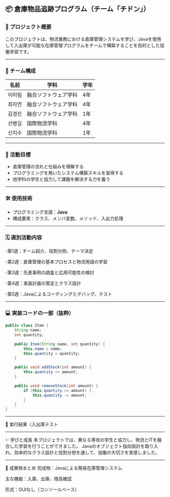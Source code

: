 ## 📦 倉庫物品追跡プログラム（チーム「チドン」）

### 📝 プロジェクト概要

このプロジェクトは、物流業務における倉庫管理システムを学び、Javaを使用して入出庫が可能な在庫管理プログラムをチームで構築することを目的とした協働学習です。

---

### 👥 チーム構成

| 名前     | 学科                 | 学年 |
|----------|----------------------|------|
| 이미림   | 融合ソフトウェア学科 | 4年  |
| 최자연   | 融合ソフトウェア学科 | 4年  |
| 김경진   | 融合ソフトウェア学科 | 1年  |
| 선병길   | 国際物流学科         | 4年  |
| 신지수   | 国際物流学科         | 1年  |

---

### 🎯 活動目標

- 倉庫管理の流れと仕組みを理解する  
- プログラミングを用いたシステム構築スキルを習得する  
- 他学科の学生と協力して課題を解決する力を養う

---

### 🛠 使用技術

- プログラミング言語：**Java**  
- 構成要素：クラス、メンバ変数、メソッド、入出力処理

---

### 🗓 週別活動内容
-第1週：チーム紹介、役割分担、テーマ決定

-第2週：倉庫管理の基本プロセスと物流用語の学習

-第3週：先進事例の調査と応用可能性の検討

-第4週：実装計画の策定とクラス設計

-第5週：Javaによるコーディングとデバッグ、テスト



---

### 💻 実装コードの一部（抜粋）

```java
public class Item {
    String name;
    int quantity;

    public Item(String name, int quantity) {
        this.name = name;
        this.quantity = quantity;
    }

    public void addStock(int amount) {
        this.quantity += amount;
    }

    public void removeStock(int amount) {
        if (this.quantity >= amount) {
            this.quantity -= amount;
        }
    }
}
```
---
📸 実行結果（入出庫テスト

---

✨ 学びと成長
本プロジェクトでは、異なる専攻の学生と協力し、物流とITを融合した学習を行うことができました。
Javaのオブジェクト指向設計を取り入れ、効率的なクラス設計と役割分担を通して、協働の大切さを実感しました。

---
🏁 成果物まとめ
完成物：Javaによる簡易在庫管理システム

主な機能：入庫、出庫、残高確認

形式：GUIなし（コンソールベース）

